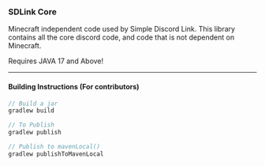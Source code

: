 ### SDLink Core

Minecraft independent code used by Simple Discord Link. This library contains all the core discord code, and code that is not
dependent on Minecraft.

Requires JAVA 17 and Above!

***

#### Building Instructions (For contributors)

```gradle
// Build a jar
gradlew build

// To Publish
gradlew publish

// Publish to mavenLocal()
gradlew publishToMavenLocal
```
